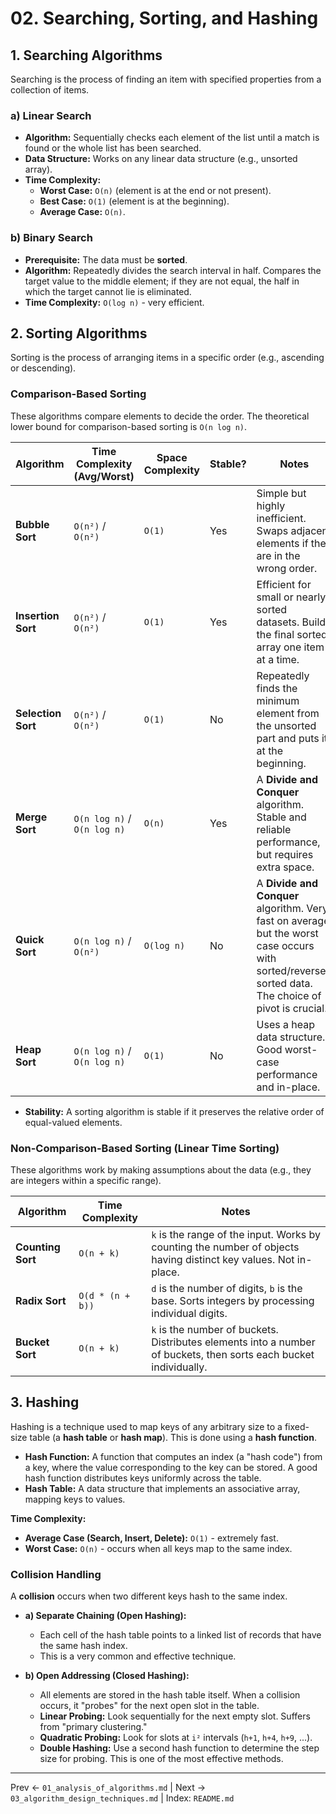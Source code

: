 # 02. Searching, Sorting, and Hashing

## 1. Searching Algorithms
Searching is the process of finding an item with specified properties from a collection of items.

### a) Linear Search
- **Algorithm:** Sequentially checks each element of the list until a match is found or the whole list has been searched.
- **Data Structure:** Works on any linear data structure (e.g., unsorted array).
- **Time Complexity:**
  - **Worst Case:** `O(n)` (element is at the end or not present).
  - **Best Case:** `O(1)` (element is at the beginning).
  - **Average Case:** `O(n)`.

### b) Binary Search
- **Prerequisite:** The data must be **sorted**.
- **Algorithm:** Repeatedly divides the search interval in half. Compares the target value to the middle element; if they are not equal, the half in which the target cannot lie is eliminated.
- **Time Complexity:** `O(log n)` - very efficient.

## 2. Sorting Algorithms
Sorting is the process of arranging items in a specific order (e.g., ascending or descending).

### Comparison-Based Sorting
These algorithms compare elements to decide the order. The theoretical lower bound for comparison-based sorting is `O(n log n)`.

| Algorithm | Time Complexity (Avg/Worst) | Space Complexity | Stable? | Notes |
|---|---|---|---|---|
| **Bubble Sort** | `O(n²)` / `O(n²)` | `O(1)` | Yes | Simple but highly inefficient. Swaps adjacent elements if they are in the wrong order. |
| **Insertion Sort** | `O(n²)` / `O(n²)` | `O(1)` | Yes | Efficient for small or nearly sorted datasets. Builds the final sorted array one item at a time. |
| **Selection Sort** | `O(n²)` / `O(n²)` | `O(1)` | No | Repeatedly finds the minimum element from the unsorted part and puts it at the beginning. |
| **Merge Sort** | `O(n log n)` / `O(n log n)` | `O(n)` | Yes | A **Divide and Conquer** algorithm. Stable and reliable performance, but requires extra space. |
| **Quick Sort** | `O(n log n)` / `O(n²)` | `O(log n)` | No | A **Divide and Conquer** algorithm. Very fast on average, but the worst case occurs with sorted/reverse-sorted data. The choice of pivot is crucial. |
| **Heap Sort** | `O(n log n)` / `O(n log n)` | `O(1)` | No | Uses a heap data structure. Good worst-case performance and in-place. |

- **Stability:** A sorting algorithm is stable if it preserves the relative order of equal-valued elements.

### Non-Comparison-Based Sorting (Linear Time Sorting)
These algorithms work by making assumptions about the data (e.g., they are integers within a specific range).

| Algorithm | Time Complexity | Notes |
|---|---|---|
| **Counting Sort** | `O(n + k)` | `k` is the range of the input. Works by counting the number of objects having distinct key values. Not in-place. |
| **Radix Sort** | `O(d * (n + b))` | `d` is the number of digits, `b` is the base. Sorts integers by processing individual digits. |
| **Bucket Sort** | `O(n + k)` | `k` is the number of buckets. Distributes elements into a number of buckets, then sorts each bucket individually. |

## 3. Hashing
Hashing is a technique used to map keys of any arbitrary size to a fixed-size table (a **hash table** or **hash map**). This is done using a **hash function**.

- **Hash Function:** A function that computes an index (a "hash code") from a key, where the value corresponding to the key can be stored. A good hash function distributes keys uniformly across the table.
- **Hash Table:** A data structure that implements an associative array, mapping keys to values.

**Time Complexity:**
- **Average Case (Search, Insert, Delete):** `O(1)` - extremely fast.
- **Worst Case:** `O(n)` - occurs when all keys map to the same index.

### Collision Handling
A **collision** occurs when two different keys hash to the same index.

- **a) Separate Chaining (Open Hashing):**
  - Each cell of the hash table points to a linked list of records that have the same hash index.
  - This is a very common and effective technique.

- **b) Open Addressing (Closed Hashing):**
  - All elements are stored in the hash table itself. When a collision occurs, it "probes" for the next open slot in the table.
  - **Linear Probing:** Look sequentially for the next empty slot. Suffers from "primary clustering."
  - **Quadratic Probing:** Look for slots at `i²` intervals (`h+1`, `h+4`, `h+9`, ...).
  - **Double Hashing:** Use a second hash function to determine the step size for probing. This is one of the most effective methods.

---
Prev ← `01_analysis_of_algorithms.md` | Next → `03_algorithm_design_techniques.md` | Index: `README.md`
